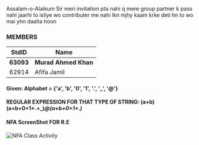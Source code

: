 Assalam-o-Alaikum Sir meri invitation pta nahi q mere group partner k pass nahi jaarhi to isliye wo contributer me nahi lkn mjhy kaam krke deti hn to wo mai yhn daalta hoon
### MEMBERS ###
StdID | Name
------------ | -------------
**63093** | **Murad Ahmed Khan** <!--Group Leader-->
62914 | Afifa Jamil


#### Given:  Alphabet = {'a', 'b', '0', '1', '.', '_', '@'}

#### REGULAR EXPRESSION FOR THAT TYPE OF STRING: (a+b)(a+b+0+1+.+_)*@(a+b+0+1+.)*

#### NFA ScreenShot FOR R.E ####

![NFA Class Activity](https://user-images.githubusercontent.com/54790523/107609242-4b29da80-6c36-11eb-9149-26cd0eb04ef0.jpg)
